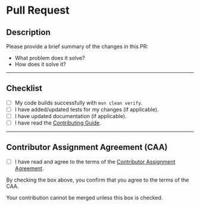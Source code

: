 # Pull Request

## Description
Please provide a brief summary of the changes in this PR:
- What problem does it solve?
- How does it solve it?

---

## Checklist

- [ ] My code builds successfully with `mvn clean verify`.
- [ ] I have added/updated tests for my changes (if applicable).
- [ ] I have updated documentation (if applicable).
- [ ] I have read the [Contributing Guide](CONTRIBUTING.md).

---

## Contributor Assignment Agreement (CAA)

- [ ] I have read and agree to the terms of the [Contributor Assignment Agreement](../CAA.md).

By checking the box above, you confirm that you agree to the terms of the CAA.

Your contribution cannot be merged unless this box is checked.